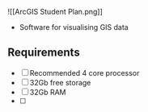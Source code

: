 ![[ArcGIS Student Plan.png]]

- Software for visualising GIS data

## Requirements

- [ ] Recommended 4 core processor
- [ ] 32Gb free storage
- [ ] 32Gb RAM
- [ ] 